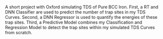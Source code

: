 A short project with Oxford simulating TDS of Pure BCC Iron.
First, a RT and DNN Classifier are used to predict the number of trap sites in my TDS Curves.
Second, a DNN Regressor is used to quantify the energies of these trap sites.
Third, a Predictive Model combines my Classification and Regression Model to detect the trap sites within my simulated TDS Curves from scratch.
